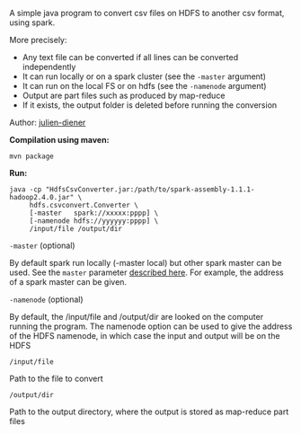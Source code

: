 
A simple java program to convert csv files on HDFS to another csv format, using spark.

More precisely:

 - Any text file can be converted if all lines can be converted independently
 - It can run locally or on a spark cluster (see the `-master` argument)
 - It can run on the local FS or on hdfs (see the `-namenode` argument)
 - Output are part files such as produced by map-reduce
 - If it exists, the output folder is deleted before running the conversion

Author: [julien-diener](https://julien.diener.website)

**Compilation using maven:**

    mvn package

**Run:**

    java -cp "HdfsCsvConverter.jar:/path/to/spark-assembly-1.1.1-hadoop2.4.0.jar" \
         hdfs.csvconvert.Converter \
         [-master   spark://xxxxx:pppp] \
         [-namenode hdfs://yyyyyy:pppp] \
         /input/file /output/dir


`-master` (optional)

By default spark run locally (-master local) but other spark master can be used. See the `master` parameter
      [described here](https://spark.apache.org/docs/1.1.1/programming-guide.html#initializing-spark). For example,
      the address of a spark master can be given. </dd>

`-namenode` (optional)

By default, the /input/file and /output/dir are looked on the computer running the program. The namenode option
can be used to give the address of the HDFS namenode, in which case the input and output will be on the HDFS

`/input/file`

Path to the file to convert

`/output/dir`

Path to the output directory, where the output is stored as map-reduce part files

